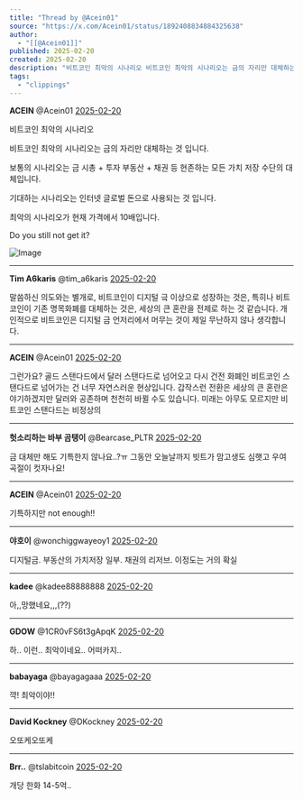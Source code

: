 ```yaml
---
title: "Thread by @Acein01"
source: "https://x.com/Acein01/status/1892408834884325638"
author:
  - "[[@Acein01]]"
published: 2025-02-20
created: 2025-02-20
description: "비트코인 최악의 시나리오 비트코인 최악의 시나리오는 금의 자리만 대체하는 것 입니다. 보통의 시나리오는 금 시총 + 투자 부동산 + 채권 등 현존하는 모든 가치 저장 수단의 대체입니다. 기대하는 시나리오는 인터넷 글로벌 돈으로 사용되는 것 입니"
tags:
  - "clippings"
---
```

**ACEIN** @Acein01 [2025-02-20](https://x.com/Acein01/status/1892408834884325638)

비트코인 최악의 시나리오

비트코인 최악의 시나리오는 금의 자리만 대체하는 것 입니다.

보통의 시나리오는 금 시총 + 투자 부동산 + 채권 등 현존하는 모든 가치 저장 수단의 대체입니다.

기대하는 시나리오는 인터넷 글로벌 돈으로 사용되는 것 입니다.

최악의 시나리오가 현재 가격에서 10배입니다.

Do you still not get it?

![Image](https://pbs.twimg.com/media/GkMvzqLW8AAZepH?format=jpg&name=large)

---

**Tim A6karis** @tim\_a6karis [2025-02-20](https://x.com/tim_a6karis/status/1892413504935649374)

말씀하신 의도와는 별개로, 비트코인이 디지털 긐 이상으로 성장하는 것은, 특히나 비트코인이 기존 명목화폐를 대체하는 것은, 세상의 큰 혼란을 전제로 하는 것 같습니다. 개인적으로 비트코인은 디지털 금 언저리에서 머무는 것이 제일 무난하지 않나 생각합니다.

---

**ACEIN** @Acein01 [2025-02-20](https://x.com/Acein01/status/1892422043263475728)

그런가요? 골드 스탠다드에서 달러 스탠다드로 넘어오고 다시 건전 화폐인 비트코인 스탠다드로 넘어가는 건 너무 자연스러운 현상입니다. 갑작스런 전환은 세상의 큰 혼란은 야기하겠지만 달러와 공존하며 천천히 바뀔 수도 있습니다. 미래는 아무도 모르지만 비트코인 스탠다드는 비정상의

---

**헛소리하는 바부 곰탱이** @Bearcase\_PLTR [2025-02-20](https://x.com/Bearcase_PLTR/status/1892420225301434674)

금 대체만 해도 기특한지 않나요..?ㅠ 그동안 오늘날까지 빗트가 맘고생도 심햇고 우여곡절이 컷자나요!

---

**ACEIN** @Acein01 [2025-02-20](https://x.com/Acein01/status/1892422130358259767)

기특하지만 not enough!!

---

**야호이** @wonchiggwayeoy1 [2025-02-20](https://x.com/wonchiggwayeoy1/status/1892414696139215131)

디지털금. 부동산의 가치저장 일부. 채권의 리저브. 이정도는 거의 확실

---

**kadee** @kadee88888888 [2025-02-20](https://x.com/kadee88888888/status/1892417372436516920)

아,,망했네요,,,(??)

---

**GDOW** @1CR0vFS6t3gApqK [2025-02-20](https://x.com/1CR0vFS6t3gApqK/status/1892409659731988598)

하.. 이런.. 최악이네요.. 어떠카지..

---

**babayaga** @bayagagaaa [2025-02-20](https://x.com/bayagagaaa/status/1892414139789619614)

꺅! 최악이야!!

---

**David Kockney** @DKockney [2025-02-20](https://x.com/DKockney/status/1892411541858693208)

오또케오또케

---

**Brr..** @tslabitcoin [2025-02-20](https://x.com/tslabitcoin/status/1892414500768534754)

개당 한화 14-5억..